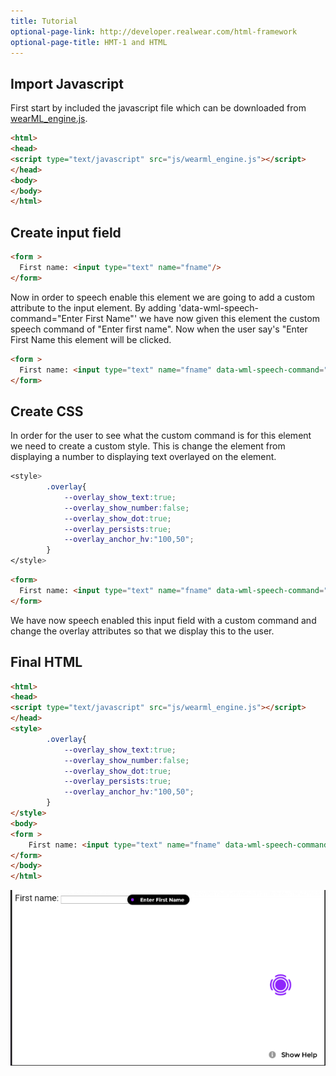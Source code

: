 ```yaml
---
title: Tutorial
optional-page-link: http://developer.realwear.com/html-framework
optional-page-title: HMT-1 and HTML
---
```


## Import Javascript
First start by included the javascript file which can be downloaded from [wearML_engine.js](https://github.com/realwear/HTML/blob/master/js/wearml_engine-min.js).

```html
<html>
<head>
<script type="text/javascript" src="js/wearml_engine.js"></script>
</head>
<body>
</body>
</html>
```

## Create input field

```html
<form >
  First name: <input type="text" name="fname"/>
</form>
```

Now in order to speech enable this element we are going to add a custom attribute to the input element. By adding 'data-wml-speech-command="Enter First Name"' we have now given this element the custom speech command of "Enter first name". Now when the user say's "Enter First Name this element will be clicked. 

```html
<form >
  First name: <input type="text" name="fname" data-wml-speech-command="Enter First Name"/>
</form>
```

## Create CSS

In order for the user to see what the custom command is for this element we need to create a custom style. This is change the element from displaying a number to displaying text overlayed on the element.

```css
<style>
        .overlay{
            --overlay_show_text:true;
            --overlay_show_number:false;
            --overlay_show_dot:true;
            --overlay_persists:true;
            --overlay_anchor_hv:"100,50";
        }
</style>
```

```html
<form>
  First name: <input type="text" name="fname" data-wml-speech-command="Enter First Name" data-wml-style=".overlay"/>
</form>
```

We have now speech enabled this input field with a custom command and change the overlay attributes so that we display this to the user.

## Final HTML

```html
<html>
<head>
<script type="text/javascript" src="js/wearml_engine.js"></script>
</head>
<style>
        .overlay{
            --overlay_show_text:true;
            --overlay_show_number:false;
            --overlay_show_dot:true;
            --overlay_persists:true;
            --overlay_anchor_hv:"100,50";
        }
</style>
<body>
<form >
    First name: <input type="text" name="fname" data-wml-speech-command="Enter First Name" data-wml-style=".overlay"/>
</form>
</body>
</html>
```
![alt text](images/example_2.png)
